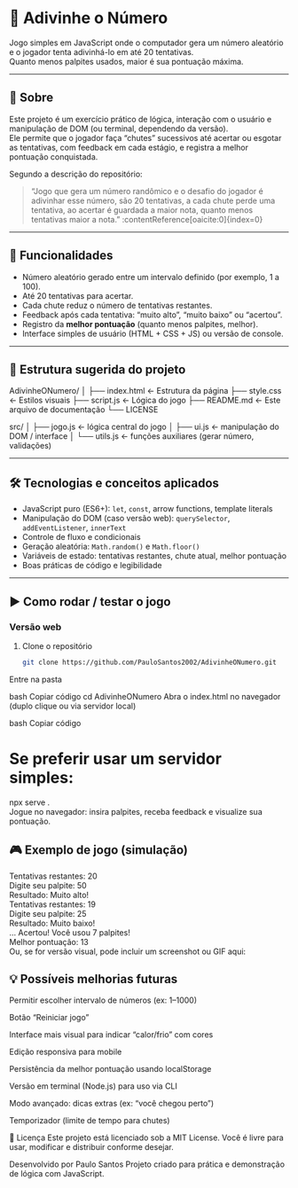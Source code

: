 # 🎯 Adivinhe o Número

Jogo simples em JavaScript onde o computador gera um número aleatório e o jogador tenta adivinhá-lo em até 20 tentativas.  
Quanto menos palpites usados, maior é sua pontuação máxima.

---

## 📖 Sobre

Este projeto é um exercício prático de lógica, interação com o usuário e manipulação de DOM (ou terminal, dependendo da versão).  
Ele permite que o jogador faça “chutes” sucessivos até acertar ou esgotar as tentativas, com feedback em cada estágio, e registra a melhor pontuação conquistada.

Segundo a descrição do repositório:  
> “Jogo que gera um número randômico e o desafio do jogador é adivinhar esse número, são 20 tentativas, a cada chute perde uma tentativa, ao acertar é guardada a maior nota, quanto menos tentativas maior a nota.” :contentReference[oaicite:0]{index=0}

---

## 🧩 Funcionalidades

- Número aleatório gerado entre um intervalo definido (por exemplo, 1 a 100).  
- Até 20 tentativas para acertar.  
- Cada chute reduz o número de tentativas restantes.  
- Feedback após cada tentativa: “muito alto”, “muito baixo” ou “acertou”.  
- Registro da **melhor pontuação** (quanto menos palpites, melhor).  
- Interface simples de usuário (HTML + CSS + JS) ou versão de console.

---

## 📂 Estrutura sugerida do projeto

AdivinheONumero/
│
├── index.html ← Estrutura da página
├── style.css ← Estilos visuais
├── script.js ← Lógica do jogo
├── README.md ← Este arquivo de documentação
└── LICENSE


src/
│ ├── jogo.js ← lógica central do jogo
│ ├── ui.js ← manipulação do DOM / interface
│ └── utils.js ← funções auxiliares (gerar número, validações)


---

## 🛠 Tecnologias e conceitos aplicados

- JavaScript puro (ES6+): `let`, `const`, arrow functions, template literals  
- Manipulação do DOM (caso versão web): `querySelector`, `addEventListener`, `innerText`  
- Controle de fluxo e condicionais  
- Geração aleatória: `Math.random()` e `Math.floor()`  
- Variáveis de estado: tentativas restantes, chute atual, melhor pontuação  
- Boas práticas de código e legibilidade  

---

## ▶️ Como rodar / testar o jogo

### Versão web

1. Clone o repositório  
   ```bash
   git clone https://github.com/PauloSantos2002/AdivinheONumero.git
Entre na pasta

bash
Copiar código
cd AdivinheONumero
Abra o index.html no navegador (duplo clique ou via servidor local)

bash
Copiar código
# Se preferir usar um servidor simples:
npx serve .  
Jogue no navegador: insira palpites, receba feedback e visualize sua pontuação.

## 🎮 Exemplo de jogo (simulação)

Tentativas restantes: 20  
Digite seu palpite: 50  
Resultado: Muito alto!  
Tentativas restantes: 19  
Digite seu palpite: 25  
Resultado: Muito baixo!  
...
Acertou! Você usou 7 palpites!  
Melhor pontuação: 13  
Ou, se for versão visual, pode incluir um screenshot ou GIF aqui:


## 💡 Possíveis melhorias futuras
Permitir escolher intervalo de números (ex: 1–1000)

Botão “Reiniciar jogo”

Interface mais visual para indicar “calor/frio” com cores

Edição responsiva para mobile

Persistência da melhor pontuação usando localStorage

Versão em terminal (Node.js) para uso via CLI

Modo avançado: dicas extras (ex: “você chegou perto”)

Temporizador (limite de tempo para chutes)

🧾 Licença
Este projeto está licenciado sob a MIT License.
Você é livre para usar, modificar e distribuir conforme desejar.

Desenvolvido por Paulo Santos
Projeto criado para prática e demonstração de lógica com JavaScript.
